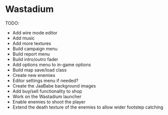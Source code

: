 # Wastadium

TODO:
  - Add wire mode editor
  - Add music
  - Add more textures
  - Build campaign menu
  - Build report menu
  - Build intro/outro fader
  - Add options menu to in-game options
  - Build map save/load class
  - Create new enemies
  - Editor settings menu if needed?
  - Create the JaaBabe background images
  - Add buy/sell functionality to shop
  - Work on the Wastadium launcher
  - Enable enemies to shoot the player
  - Extend the death texture of the enemies to allow wider footstep catching
